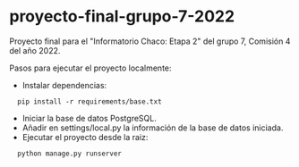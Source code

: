 # proyecto-final-grupo-7-2022
Proyecto final para el "Informatorio Chaco: Etapa 2" del grupo 7, Comisión 4 del año 2022.

Pasos para ejecutar el proyecto localmente:
- Instalar dependencias:
```
  pip install -r requirements/base.txt
```
- Iniciar la base de datos PostgreSQL.
- Añadir en settings/local.py la información de la base de datos iniciada.
- Ejecutar el proyecto desde la raiz:
```
  python manage.py runserver
```
